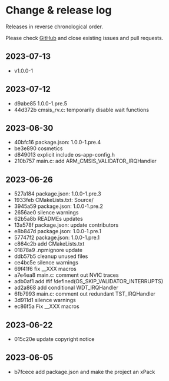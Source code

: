 # Change & release log

Releases in reverse chronological order.

Please check
[GitHub](https://github.com/xpacks/arm-cmsis-rtos-validator/issues)
and close existing issues and pull requests.

## 2023-07-13

* v1.0.0-1

## 2023-07-12

* d9abe85 1.0.0-1.pre.5
* 44d372b cmsis_rv.c: temporarily disable wait functions

## 2023-06-30

* 40bfc16 package.json: 1.0.0-1.pre.4
* be3e890 cosmetics
* d849013 explicit include os-app-config.h
* 210b757 main.c: add ARM_CMSIS_VALIDATOR_IRQHandler

## 2023-06-26

* 527a184 package.json: 1.0.0-1.pre.3
* 1933feb CMakeLists.txt: Source/
* 3945a59 package.json: 1.0.0-1.pre.2
* 2656ae0 silence warnings
* 62b5a8b READMEs updates
* 13a578f package.json: update contributors
* e8b847d package.json: 1.0.0-1.pre.1
* 57747f2 package.json: 1.0.0-1.pre.1
* c864c2b add CMakeLists.txt
* 01878a9 .npmignore update
* ddb57b5 cleanup unused files
* ce4bc5e silence warnings
* 69f41f6 fix __XXX macros
* a7e4ea8 main.c: comment out NVIC traces
* adb0af1 add #if !defined(OS_SKIP_VALIDATOR_INTERRUPTS)
* ad2a868 add conditional WDT_IRQHandler
* 6fb7993 main.c: comment out redundant TST_IRQHandler
* 3d911d1 silence warnings
* ec86f5a Fix __XXX macros

## 2023-06-22

* 015c20e update copyright notice

## 2023-06-05

* b7fcece add package.json and make the project an xPack
